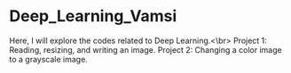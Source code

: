 # Deep_Learning_Vamsi
Here, I will explore the codes related to Deep Learning.<\br>
Project 1: Reading, resizing, and writing an image.
Project 2: Changing a color image to a grayscale image.
 
